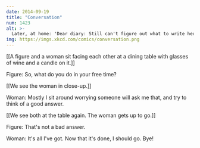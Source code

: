 ```yaml
---
date: 2014-09-19
title: "Conversation"
num: 1423
alt: >-
  Later, at home: 'Dear diary: Still can't figure out what to write here ...'
img: https://imgs.xkcd.com/comics/conversation.png
---
```

[[A figure and a woman sit facing each other at a dining table with glasses of wine and a candle on it.]]

Figure: So, what do you do in your free time? 

[[We see the woman in close-up.]]

Woman: Mostly I sit around worrying someone will ask me that, and try to think of a good answer. 

[[We see both at the table again. The woman gets up to go.]]

Figure: That's not a bad answer. 

Woman: It's all I've got. Now that it's done, I should go. Bye!


